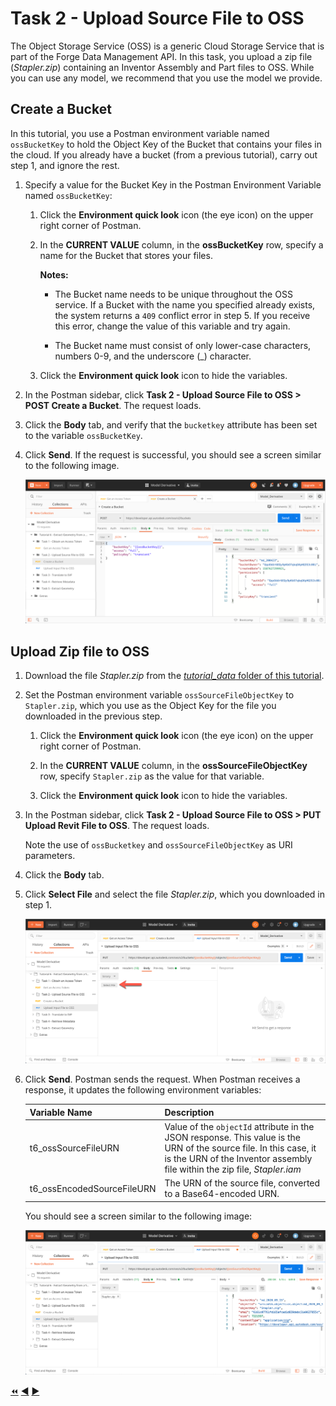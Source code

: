 # Task 2 - Upload Source File to OSS

The Object Storage Service (OSS) is a generic Cloud Storage Service that is part of the Forge Data Management API. In this task, you upload a zip file (*Stapler.zip*) containing an Inventor Assembly and Part files to OSS. While you can use any model, we recommend that you use the model we provide. 

## Create a Bucket

In this tutorial, you  use a Postman environment variable named `ossBucketKey` to hold the Object Key of the Bucket that contains your files in the cloud. If you already have a bucket (from a previous tutorial), carry out step 1, and ignore the rest.

1. Specify a value for the Bucket Key in the Postman Environment Variable named `ossBucketKey`:

    1. Click the **Environment quick look** icon (the eye icon) on the upper right corner of Postman.

    2. In the **CURRENT VALUE** column, in the **ossBucketKey** row, specify a name for the Bucket that stores your files.

        **Notes:**  
        - The Bucket name needs to be unique throughout the OSS service. If a Bucket with the name you specified already exists, the system returns a `409` conflict error in step 5. If you receive this error, change the value of this variable and try again.

        - The Bucket name must consist of only lower-case characters, numbers 0-9, and the underscore (_) character.

    3. Click the **Environment quick look** icon to hide the variables.

4. In the Postman sidebar, click **Task 2 - Upload Source File to OSS > POST Create a Bucket**. The request loads.

5. Click the **Body** tab, and verify that the `bucketkey` attribute has been set to the variable `ossBucketKey`.

5. Click **Send**. If the request is successful, you should see a screen similar to the following image.

    ![Successful Bucket Creation](../images/task2-sucessfull_bucket_creation.png "Successful Bucket Creation")

## Upload Zip file to OSS

1. Download the file *Stapler.zip* from the [*tutorial_data* folder of this tutorial](../tutorial_data).

2. Set the Postman environment variable `ossSourceFileObjectKey` to `Stapler.zip`, which you use as the Object Key for the file you downloaded in the previous step. 

   1. Click the **Environment quick look** icon (the eye icon) on the upper right corner of Postman.

   2. In the **CURRENT VALUE** column, in the **ossSourceFileObjectKey** row, specify `Stapler.zip` as the value for that variable. 

   3. Click the **Environment quick look** icon to hide the variables.

3. In the Postman sidebar, click **Task 2 - Upload Source File to OSS > PUT Upload Revit File to OSS**. The request loads.

    Note the use of `ossBucketkey` and `ossSourceFileObjectKey` as URI parameters.

4. Click the **Body** tab.

5. Click **Select File** and select the file *Stapler.zip*, which you downloaded in step 1.

    ![Select file button](../images/task2-select_files_button.png "Select file button")

6. Click **Send**. Postman sends the request. When Postman receives a response, it updates the following environment variables:

   | Variable Name              | Description                                                                                                                                                                                      |
   |----------------------------|--------------------------------------------------------------------------------------------------------------------------------------------------------------------------------------------------|
   | t6_ossSourceFileURN        | Value of the `objectId` attribute in the JSON response. This value is the URN of the source file. In this case, it is the URN of the Inventor assembly file within the zip file,  *Stapler.iam*  |
   | t6_ossEncodedSourceFileURN | The URN of the source file, converted to a Base64-encoded URN.                                                                                                                                   |

   You should see a screen similar to the following image:

    ![Successful upload of input file](../images/task2-successful_upload.png "Successful upload of input file")

[:rewind:](../readme.md "readme.md") [:arrow_backward:](task-1.md "Previous task") [:arrow_forward:](task-3.md "Next task")
